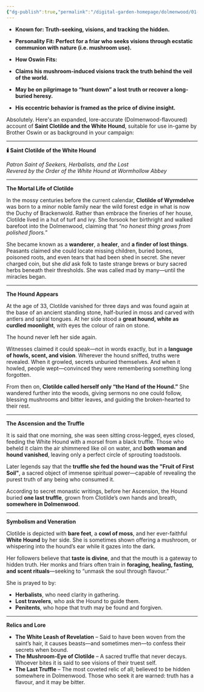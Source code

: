 ```yaml
---
{"dg-publish":true,"permalink":"/digital-garden-homepage/dolmenwood/01-player-characters/backstories/order-of-saint-clothilde-of-the-white-hound/"}
---
```



- **Known for: Truth-seeking, visions, and tracking the hidden.**
- **Personality Fit: Perfect for a friar who seeks visions through ecstatic communion with nature (i.e. mushroom use).**
- **How Oswin Fits:**

- **Claims his mushroom-induced visions track the truth behind the veil of the world.**
- **May be on pilgrimage to “hunt down” a lost truth or recover a long-buried heresy.**
- **His eccentric behavior is framed as the price of divine insight.**

Absolutely. Here's an expanded, lore-accurate (Dolmenwood-flavoured) account of **Saint Clotilde and the White Hound**, suitable for use in-game by Brother Oswin or as background in your campaign:

---

**🕯️ Saint Clotilde of the White Hound**

_Patron Saint of Seekers, Herbalists, and the Lost_  
_Revered by the Order of the White Hound at Wormhollow Abbey_

---

**The Mortal Life of Clotilde**

In the mossy centuries before the current calendar, **Clotilde of Wyrmdelve** was born to a minor noble family near the wild forest edge in what is now the Duchy of Brackenwold. Rather than embrace the fineries of her house, Clotilde lived in a hut of turf and ivy. She forsook her birthright and walked barefoot into the Dolmenwood, claiming that “_no honest thing grows from polished floors._”

She became known as a **wanderer**, a **healer**, and **a finder of lost things**. Peasants claimed she could locate missing children, buried bones, poisoned roots, and even tears that had been shed in secret. She never charged coin, but she _did_ ask folk to taste strange brews or bury sacred herbs beneath their thresholds. She was called mad by many—until the miracles began.

---

**The Hound Appears**

At the age of 33, Clotilde vanished for three days and was found again at the base of an ancient standing stone, half-buried in moss and carved with antlers and spiral tongues. At her side stood a **great hound, white as curdled moonlight**, with eyes the colour of rain on stone.

The hound never left her side again.

Witnesses claimed it could speak—not in words exactly, but in a **language of howls, scent, and vision**. Wherever the hound sniffed, truths were revealed. When it growled, secrets unburied themselves. And when it howled, people wept—convinced they were remembering something long forgotten.

From then on, **Clotilde called herself only “the Hand of the Hound.”** She wandered further into the woods, giving sermons no one could follow, blessing mushrooms and bitter leaves, and guiding the broken-hearted to their rest.

---

**The Ascension and the Truffle**

It is said that one morning, she was seen sitting cross-legged, eyes closed, feeding the White Hound with a morsel from a black truffle. Those who beheld it claim the air shimmered like oil on water, and **both woman and hound vanished**, leaving only a perfect circle of sprouting toadstools.

Later legends say that the **truffle she fed the hound was the "Fruit of First Soil"**, a sacred object of immense spiritual power—capable of revealing the purest truth of any being who consumed it.

According to secret monastic writings, before her Ascension, the Hound buried **one last truffle**, grown from Clotilde’s own hands and breath, **somewhere in Dolmenwood**.

---

**Symbolism and Veneration**

Clotilde is depicted with **bare feet**, a **cowl of moss**, and her ever-faithful **White Hound** by her side. She is sometimes shown offering a mushroom, or whispering into the hound’s ear while it gazes into the dark.

Her followers believe that **taste is divine**, and that the mouth is a gateway to hidden truth. Her monks and friars often train in **foraging, healing, fasting, and scent rituals**—seeking to “unmask the soul through flavour.”

She is prayed to by:

- **Herbalists**, who need clarity in gathering.
- **Lost travelers**, who ask the Hound to guide them.
- **Penitents**, who hope that truth may be found and forgiven.

---

**Relics and Lore**

- **The White Leash of Revelation** – Said to have been woven from the saint’s hair, it causes beasts—and sometimes men—to confess their secrets when bound.
- **The Mushroom-Eye of Clotilde** – A sacred truffle that never decays. Whoever bites it is said to see visions of their truest self.
- **The Last Truffle** – The most coveted relic of all; believed to be hidden somewhere in Dolmenwood. Those who seek it are warned: truth has a flavour, and it may be bitter.